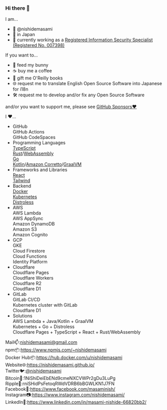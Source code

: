 ### Hi there 👋

I am...
- 👤 @nishidemasami
- 🗾 in Japan
- 🔭 currently working as a [Registered Information Security Specialist (Registered No. 007398)](https://riss.ipa.go.jp/r?r=007398)

If you want to...

- 🐇 feed my bunny
- ☕ buy me a coffee
- 📖 gift me O'Reilly books
- 🌐 request me to translate English Open Source Software into Japanese for i18n
- 🛠 request me to develop and/or fix any Open Source Software

and/or you want to support me, please see [GitHub Sponsors♥️](https://github.com/sponsors/nishidemasami)

I ♥️...
- GitHub  
GitHub Actions  
GitHub CodeSpaces  
- Programming Languages  
[TypeScript](https://www.typescriptlang.org/)  
[Rust](https://www.rust-lang.org/)/[WebAssembly](https://webassembly.org/)  
[Go](https://go.dev/)  
[Kotlin](https://kotlinlang.org/)/[Amazon Corretto](https://aws.amazon.com/jp/corretto/)/[GraalVM](https://www.graalvm.org/)  
- Frameworks and Libraries  
[React](https://reactjs.org/)  
[Tailwind](https://tailwindcss.com/)  
- Backend  
[Docker](https://www.docker.com/)  
[Kubernetes](https://kubernetes.io/)  
[Distroless](https://github.com/GoogleContainerTools/distroless)  
- AWS  
AWS Lambda  
AWS AppSync  
Amazon DynamoDB  
Amazon S3  
Amazon Cognito  
- GCP  
GKE  
Cloud Firestore  
Cloud Functions  
Identity Platform  
- Cloudflare  
Cloudflare Pages  
Cloudflare Workers  
Cloudflare R2  
Cloudflare D1  
- GitLab  
GitLab CI/CD  
Kubernetes cluster with GitLab  
Cloudflare D1  
- Solutions  
AWS Lambda + Java/Kotlin + GraalVM  
Kubernetes + Go + Distroless  
Cloudflare Pages + TypeScript + React + Rust/WebAssembly  

Mail📫:nishidemasami@gmail.com  
npm📦:<https://www.npmjs.com/~nishidemasami>  
Docker Hub📦:<https://hub.docker.com/u/nishidemasami>  
Website🌐:<https://nishidemasami.github.io/>  
Twitter🐦:[@nishidemasami](https://twitter.com/nishidemasami)  
Bitcoin💸:1NiShiDeiEbENd9cmeNXCVWPr2gDu3LuPg  
Ripple💸:rniSHidPsFetoqRWdVDRB6bBGWLKN1J7FN  
Facebook👤:<https://www.facebook.com/masaminish/>  
Instagram📷:<https://www.instagram.com/nishidemasami/>  
LinkedIn👥:<https://www.linkedin.com/in/masami-nishide-66820bb2/>  

